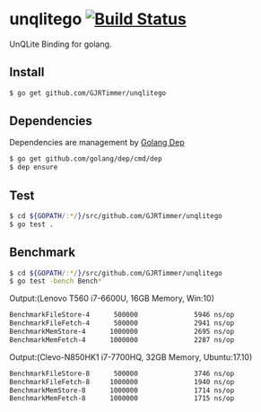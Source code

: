 unqlitego [![Build Status](https://travis-ci.org/GJRTimmer/unqlitego.svg?branch=master)](https://travis-ci.org/GJRTimmer/unqlitego)
=========

UnQLite Binding for golang.

Install
---------

```sh
$ go get github.com/GJRTimmer/unqlitego
```

Dependencies
------------

Dependencies are management by [Golang Dep](https://github.com/golang/dep/cmd/dep)

```sh
$ go get github.com/golang/dep/cmd/dep
$ dep ensure
```

Test
---------

```sh
$ cd ${GOPATH/:*/}/src/github.com/GJRTimmer/unqlitego
$ go test .
```

Benchmark
----------

```sh
$ cd ${GOPATH/:*/}/src/github.com/GJRTimmer/unqlitego
$ go test -bench Bench*
```

Output:(Lenovo T560 i7-6600U, 16GB Memory, Win:10)
```bash
BenchmarkFileStore-4      500000              5946 ns/op
BenchmarkFileFetch-4      500000              2941 ns/op
BenchmarkMemStore-4      1000000              2695 ns/op
BenchmarkMemFetch-4      1000000              2287 ns/op
```

Output:(Clevo-N850HK1 i7-7700HQ, 32GB Memory, Ubuntu:17.10)
```bash
BenchmarkFileStore-8      500000              3746 ns/op
BenchmarkFileFetch-8     1000000              1940 ns/op
BenchmarkMemStore-8      1000000              1714 ns/op
BenchmarkMemFetch-8      1000000              1715 ns/op
```
